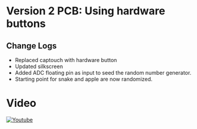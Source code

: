 # Version 2 PCB: Using hardware buttons
## Change Logs
* Replaced captouch with hardware button
* Updated silkscreen
* Added ADC floating pin as input to seed the random number generator.
* Starting point for snake and apple are now randomized.

# Video
[![Youtube](http://i3.ytimg.com/vi/Rbh4C2AwiI0/maxresdefault.jpg)](https://www.youtube.com/watch?v=Rbh4C2AwiI0)
